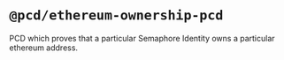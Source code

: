 # `@pcd/ethereum-ownership-pcd`

PCD which proves that a particular Semaphore Identity owns a particular ethereum address.
